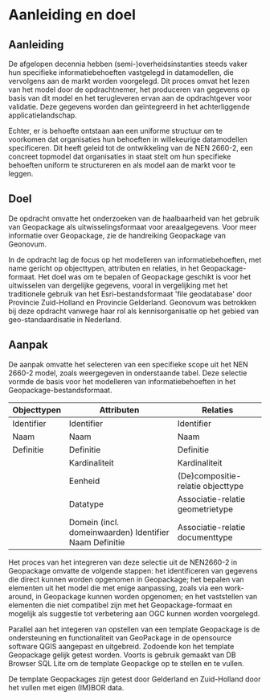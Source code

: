 # Aanleiding en doel

## Aanleiding

De afgelopen decennia hebben (semi-)overheidsinstanties steeds vaker hun
specifieke informatiebehoeften vastgelegd in datamodellen, die vervolgens aan de
markt worden voorgelegd. Dit proces omvat het lezen van het model door de
opdrachtnemer, het produceren van gegevens op basis van dit model en het
terugleveren ervan aan de opdrachtgever voor validatie. Deze gegevens worden dan
geïntegreerd in het achterliggende applicatielandschap.

Echter, er is behoefte ontstaan aan een uniforme structuur om te voorkomen dat
organisaties hun behoeften in willekeurige datamodellen specificeren. Dit heeft
geleid tot de ontwikkeling van de NEN 2660-2, een concreet topmodel dat
organisaties in staat stelt om hun specifieke behoeften uniform te structureren
en als model aan de markt voor te leggen.

## Doel

De opdracht omvatte het onderzoeken van de haalbaarheid van het gebruik van
Geopackage als uitwisselingsformaat voor areaalgegevens. Voor meer informatie
over Geopackage, zie de handreiking Geopackage van Geonovum.

In de opdracht lag de focus op het modelleren van informatiebehoeften, met name
gericht op objecttypen, attributen en relaties, in het Geopackage-formaat. Het
doel was om te bepalen of Geopackage geschikt is voor het uitwisselen van
dergelijke gegevens, vooral in vergelijking met het traditionele gebruik van het
Esri-bestandsformaat 'file geodatabase' door Provincie Zuid-Holland en Provincie
Gelderland. Geonovum was betrokken bij deze opdracht vanwege haar rol als
kennisorganisatie op het gebied van geo-standaardisatie in Nederland.

## Aanpak

De aanpak omvatte het selecteren van een specifieke scope uit het NEN 2660-2
model, zoals weergegeven in onderstaande tabel. Deze selectie vormde de basis
voor het modelleren van informatiebehoeften in het Geopackage-bestandsformaat.

| **Objecttypen** | **Attributen**                                          | **Relaties**                      |
|-----------------|---------------------------------------------------------|-----------------------------------|
| Identifier      | Identifier                                              | Identifier                        |
| Naam            | Naam                                                    | Naam                              |
| Definitie       | Definitie                                               | Definitie                         |
|                 | Kardinaliteit                                           | Kardinaliteit                     |
|                 | Eenheid                                                 | (De)compositie-relatie objecttype |
|                 | Datatype                                                | Associatie-relatie geometrietype  |
|                 | Domein (incl. domeinwaarden) Identifier Naam  Definitie | Associatie-relatie documenttype   |

Het proces van het integreren van deze selectie uit de NEN2660-2 in Geopackage
omvatte de volgende stappen: het identificeren van gegevens die direct kunnen
worden opgenomen in Geopackage; het bepalen van elementen uit het model die met
enige aanpassing, zoals via een work-around, in Geopackage kunnen worden
opgenomen; en het vaststellen van elementen die niet compatibel zijn met het
Geopackage-formaat en mogelijk als suggestie tot verbetering aan OGC kunnen
worden voorgelegd.

Parallel aan het integeren van opstellen van een template Geopackage is de
ondersteuning en functionaliteit van GeoPackage in de opensource software QGIS
aangepast en uitgebreid. Zodoende kon het template Geopackage gelijk getest
worden. Voorts is gebruik gemaakt van DB Browser SQL Lite om de template
Geopackge op te stellen en te vullen.

De template Geopackages zijn getest door Gelderland en Zuid-Holland door het
vullen met eigen (IM)BOR data.